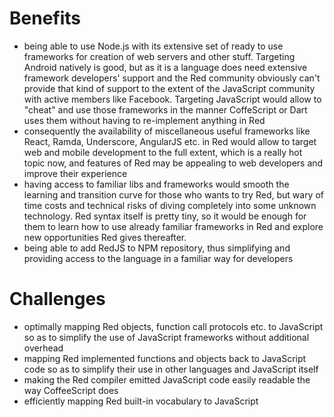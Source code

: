 # Benefits

* being able to use Node.js with its extensive set of ready to use frameworks for creation of web servers and other stuff. Targeting Android natively is good, but as it is a language does need extensive framework developers' support and the Red community obviously can't provide that kind of support to the extent of the JavaScript community with active members like Facebook. Targeting JavaScript would allow to "cheat" and use those frameworks in the manner CoffeScript or Dart uses them without having to re-implement anything in Red
* consequently the availability of miscellaneous useful frameworks like React, Ramda, Underscore, AngularJS etc. in Red would allow to target web and mobile development to the full extent, which is a really hot topic now, and  features of Red may be appealing to web developers and improve their experience
* having access to familiar libs and frameworks would smooth the learning and transition curve for those who wants to try Red, but wary
of time costs and technical risks of diving completely into some unknown technology. Red syntax itself is pretty tiny, so it would be enough for them to learn how to use already familiar frameworks in Red and explore new opportunities Red gives thereafter.
* being able to add RedJS to NPM repository, thus simplifying and providing access to the language in a familiar way for developers

# Challenges
* optimally mapping Red objects, function call protocols etc. to JavaScript so as to simplify the use of JavaScript frameworks without additional overhead
* mapping Red implemented functions and objects back to JavaScript code so as to simplify their use in other languages and JavaScript itself
* making the Red compiler emitted JavaScript code easily readable the way CoffeeScript does 
* efficiently mapping Red built-in vocabulary to JavaScript